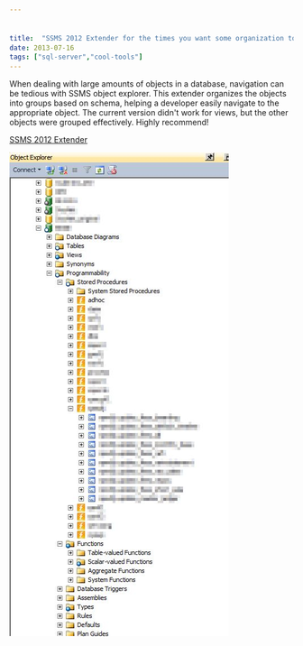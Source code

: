```yaml
---


title:  "SSMS 2012 Extender for the times you want some organization to the random pile of objects gathering in the dusty confines of that database"
date: 2013-07-16
tags: ["sql-server","cool-tools"]
---
```


When dealing with large amounts of objects in a database, navigation can be tedious with SSMS object explorer. This extender organizes the objects into groups based on schema, helping a developer easily navigate to the appropriate object. The current version didn't work for views, but the other objects were grouped effectively. Highly recommend!

[SSMS 2012 Extender ](https://ssms2012extender.codeplex.com/ "SSMS 2012 Extender")

![ObjectExplorer_2013-07-16_07-35-51](/assets/img/ObjectExplorer_2013-07-16_07-35-51_uxfdyj.png)

